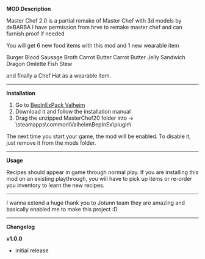 **MOD Description** 

Master Chef 2.0 is a partial remake of Master Chef with 3d models by deBARBA
I have permission from hrve to remake master chef and can furnish proof if needed 


You will get 6 new food items with this mod and 1 new wearable item

Burger
Blood Sausage
Broth
Carrot Butter
Carrot Butter Jelly Sandwich
Dragon Omlette
Fish Stew


and finally a Chef Hat as a wearable item. 


---
**Installation**

1) Go to [BepInExPack Valheim](https://valheim.thunderstore.io/package/denikson/BepInExPack_Valheim/)
2) Download it and follow the installation manual
3) Drag the unzipped MasterChef20 folder into -> <Steam Location>\steamapps\common\Valheim\BepInEx\plugin\  

The next time you start your game, the mod will be enabled. To disable it, just remove it from the mods folder.

---
**Usage**

Recipes should appear in game through normal play. If you are installing this mod on an existing playthrough, you will have to pick up items or re-order you inventory to learn the new recipes.

---
I wanna extend a huge thank you to Jotunn team they are amazing and basically enabled me to make this project :D 

--- 
**Changelog**

**v1.0.0**

* initial release 




